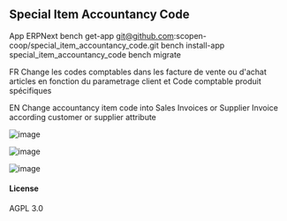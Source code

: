 ## Special Item Accountancy Code
App ERPNext
bench get-app git@github.com:scopen-coop/special_item_accountancy_code.git
bench install-app special_item_accountancy_code
bench migrate

FR
Change les codes comptables dans les facture de vente ou d'achat articles en fonction du parametrage client et Code comptable produit spécifiques

EN
Change accountancy item code into Sales Invoices or Supplier Invoice according customer or supplier attribute

![image](https://user-images.githubusercontent.com/1050053/137130902-828a42e0-7d77-4d8e-b0c3-c6193bb04201.png)

![image](https://user-images.githubusercontent.com/1050053/134158872-35ed2ee8-981f-4f44-820b-30fd75e14bd1.png)

![image](https://user-images.githubusercontent.com/1050053/134159047-e23b6e78-7fb3-4573-a9c9-b2f4f352b916.png)


#### License

AGPL 3.0
